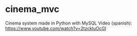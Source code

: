 # cinema_mvc
Cinema system made in Python with MySQL
Video (spanish):
https://www.youtube.com/watch?v=2tzckIuOcGI
